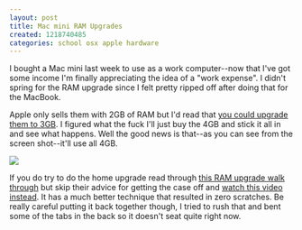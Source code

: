 ```yaml
---
layout: post
title: Mac mini RAM Upgrades
created: 1218740485
categories: school osx apple hardware
---
```

I bought a Mac mini last week to use as a work computer--now that I've got some income I'm finally appreciating the idea of a "work expense". I didn't spring for the RAM upgrade since I felt pretty ripped off after doing that for the MacBook. 

Apple only sells them with 2GB of RAM but I'd read that <a href="http://www.123macmini.com/news/story/729.html">you could upgrade them to 3GB</a>. I figured what the fuck I'll just buy the 4GB and stick it all in and see what happens. Well the good news is that--as you can see from the screen shot--it'll use all 4GB.

<img src="http://drewish.com/files/mac_mini_with_4gb_ram.png">

If you do try to do the home upgrade read through <a href="http://www.methodshop.net/gadgets/tutorials/macmini-ram//index.shtml">this RAM upgrade walk through</a> but skip their advice for getting the case off and <a href="http://www.youtube.com/watch?v=ynQKYTaJ_zA&feature=related">watch this video instead</a>. It has a much better technique that resulted in zero scratches. Be really careful putting it back together though, I tried to rush that and bent some of the tabs in the back so it doesn't seat quite right now.
